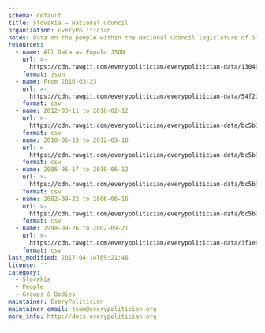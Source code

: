 ```yaml
---
schema: default
title: Slovakia — National Council
organization: EveryPolitician
notes: Data on the people within the National Council legislature of Slovakia.
resources:
  - name: All Data as Popolo JSON
    url: >-
      https://cdn.rawgit.com/everypolitician/everypolitician-data/13048f7277efda373aaaf9be2b47a8987c9cdd57/data/Slovakia/National_Council/ep-popolo-v1.0.json
    format: json
  - name: From 2016-03-23
    url: >-
      https://cdn.rawgit.com/everypolitician/everypolitician-data/54f278689d3ad7d48eb9b8b7f55850684c60cc2d/data/Slovakia/National_Council/term-7.csv
    format: csv
  - name: 2012-03-11 to 2016-02-12
    url: >-
      https://cdn.rawgit.com/everypolitician/everypolitician-data/bc5b3b6f3326f847696ab79fd27bc83b4a4ebe5a/data/Slovakia/National_Council/term-6.csv
    format: csv
  - name: 2010-06-13 to 2012-03-10
    url: >-
      https://cdn.rawgit.com/everypolitician/everypolitician-data/bc5b3b6f3326f847696ab79fd27bc83b4a4ebe5a/data/Slovakia/National_Council/term-5.csv
    format: csv
  - name: 2006-06-17 to 2010-06-12
    url: >-
      https://cdn.rawgit.com/everypolitician/everypolitician-data/bc5b3b6f3326f847696ab79fd27bc83b4a4ebe5a/data/Slovakia/National_Council/term-4.csv
    format: csv
  - name: 2002-09-22 to 2006-06-16
    url: >-
      https://cdn.rawgit.com/everypolitician/everypolitician-data/bc5b3b6f3326f847696ab79fd27bc83b4a4ebe5a/data/Slovakia/National_Council/term-3.csv
    format: csv
  - name: 1998-09-26 to 2002-09-21
    url: >-
      https://cdn.rawgit.com/everypolitician/everypolitician-data/3f1e80bcb72ab7454267295b2d771774fb7770b4/data/Slovakia/National_Council/term-2.csv
    format: csv
last_modified: 2017-04-14T09:21:46
license: ''
category:
  - Slovakia
  - People
  - Groups & Bodies
maintainer: EveryPolitician
maintainer_email: team@everypolitician.org
more_info: http://docs.everypolitician.org
---
```

